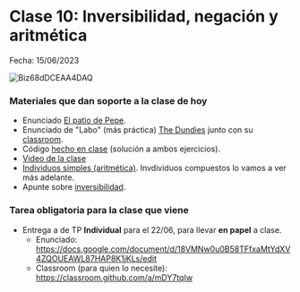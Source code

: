 # Clase 10: Inversibilidad, negación y aritmética

Fecha: 15/06/2023

![Biz68dDCEAA4DAQ](https://github.com/pdepjm/bitacoras/assets/48812037/1825db52-f77b-4d81-8058-624639f81606)

### Materiales que dan soporte a la clase de hoy

* Enunciado [El patio de Pepe](https://docs.google.com/document/d/1rfAYxCIm6ID6MSNUeJoMA3VAL_uZ5g4Ue78mt9RKy7U/edit).
* Enunciado de "Labo" (más práctica) [The Dundies](https://docs.google.com/document/d/1qAkopQdhtHRMviZ8CMW3uuYitBorU44WxZTJUeeakro/edit) junto con su [classroom](https://classroom.github.com/a/-4V1MedB).
* Código [hecho en clase](https://github.com/pdepjm/2023-l-pepe-and-the-dundies/blob/main/programa.pl) (solución a ambos ejercicios).
* [Video de la clase](https://www.youtube.com/watch?v=FoLpMOecm14&ab_channel=LucasSpigariol)
* [Individuos simples (aritmética)](https://docs.google.com/document/d/1I8Xvss7LBuUjV-GGiag7C8d9wa3vUB6B37Qi4LG-ts0/edit). Invdividuos compuestos lo vamos a ver más adelante.
* Apunte sobre [inversibilidad](https://wiki.uqbar.org/wiki/articles/paradigma-logico---inversibilidad.html).

### Tarea obligatoria para la clase que viene

* Entrega a de TP **Individual** para el 22/06, para llevar **en papel** a clase. 
  * Enunciado: https://docs.google.com/document/d/18VMNw0u0B58TFfxaMtYdXV4ZQOUEAWL87HAP8K1jKLs/edit
  * Classroom (para quien lo necesite): https://classroom.github.com/a/mDY7tqIw



